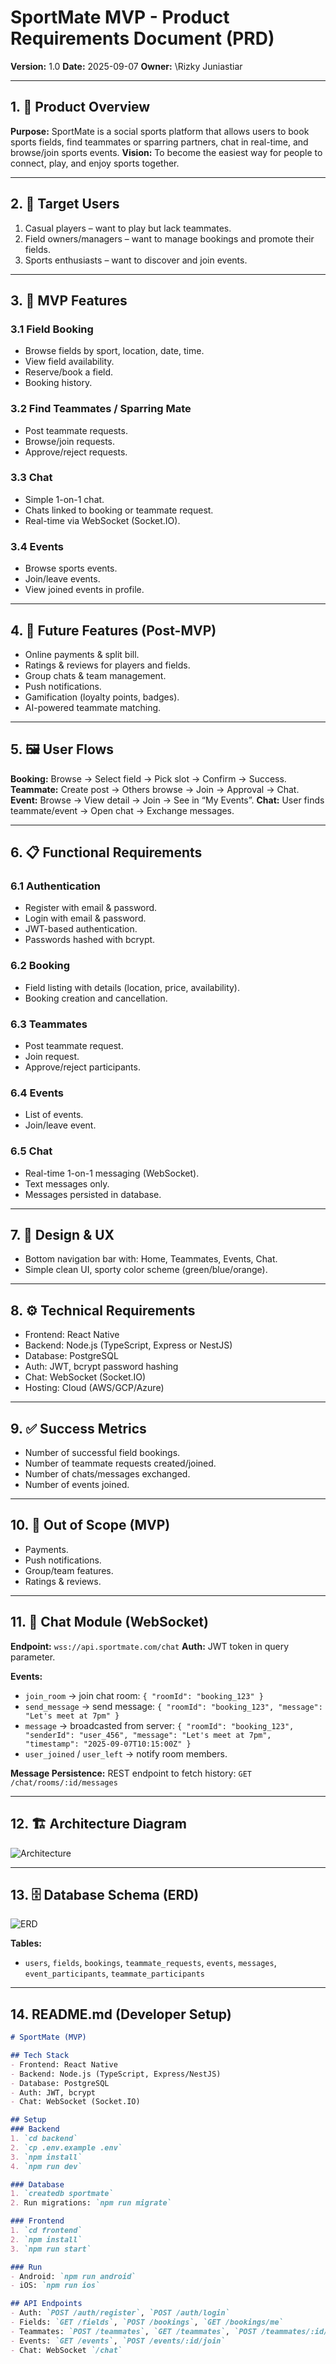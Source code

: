 # SportMate MVP - Product Requirements Document (PRD)

**Version:** 1.0
**Date:** 2025-09-07
**Owner:** \Rizky Juniastiar

---

## 1. 🎯 Product Overview

**Purpose:**
SportMate is a social sports platform that allows users to book sports fields, find teammates or sparring partners, chat in real-time, and browse/join sports events.
**Vision:**
To become the easiest way for people to connect, play, and enjoy sports together.

---

## 2. 👥 Target Users

1. Casual players – want to play but lack teammates.
2. Field owners/managers – want to manage bookings and promote their fields.
3. Sports enthusiasts – want to discover and join events.

---

## 3. 📱 MVP Features

### 3.1 Field Booking

* Browse fields by sport, location, date, time.
* View field availability.
* Reserve/book a field.
* Booking history.

### 3.2 Find Teammates / Sparring Mate

* Post teammate requests.
* Browse/join requests.
* Approve/reject requests.

### 3.3 Chat

* Simple 1-on-1 chat.
* Chats linked to booking or teammate request.
* Real-time via WebSocket (Socket.IO).

### 3.4 Events

* Browse sports events.
* Join/leave events.
* View joined events in profile.

---

## 4. 🚀 Future Features (Post-MVP)

* Online payments & split bill.
* Ratings & reviews for players and fields.
* Group chats & team management.
* Push notifications.
* Gamification (loyalty points, badges).
* AI-powered teammate matching.

---

## 5. 🖼 User Flows

**Booking:** Browse → Select field → Pick slot → Confirm → Success.
**Teammate:** Create post → Others browse → Join → Approval → Chat.
**Event:** Browse → View detail → Join → See in “My Events”.
**Chat:** User finds teammate/event → Open chat → Exchange messages.

---

## 6. 📋 Functional Requirements

### 6.1 Authentication

* Register with email & password.
* Login with email & password.
* JWT-based authentication.
* Passwords hashed with bcrypt.

### 6.2 Booking

* Field listing with details (location, price, availability).
* Booking creation and cancellation.

### 6.3 Teammates

* Post teammate request.
* Join request.
* Approve/reject participants.

### 6.4 Events

* List of events.
* Join/leave event.

### 6.5 Chat

* Real-time 1-on-1 messaging (WebSocket).
* Text messages only.
* Messages persisted in database.

---

## 7. 🎨 Design & UX

* Bottom navigation bar with: Home, Teammates, Events, Chat.
* Simple clean UI, sporty color scheme (green/blue/orange).

---

## 8. ⚙️ Technical Requirements

* Frontend: React Native
* Backend: Node.js (TypeScript, Express or NestJS)
* Database: PostgreSQL
* Auth: JWT, bcrypt password hashing
* Chat: WebSocket (Socket.IO)
* Hosting: Cloud (AWS/GCP/Azure)

---

## 9. ✅ Success Metrics

* Number of successful field bookings.
* Number of teammate requests created/joined.
* Number of chats/messages exchanged.
* Number of events joined.

---

## 10. 🛑 Out of Scope (MVP)

* Payments.
* Push notifications.
* Group/team features.
* Ratings & reviews.

---

## 11. 📨 Chat Module (WebSocket)

**Endpoint:** `wss://api.sportmate.com/chat`
**Auth:** JWT token in query parameter.

**Events:**

* `join_room` → join chat room: `{ "roomId": "booking_123" }`
* `send_message` → send message: `{ "roomId": "booking_123", "message": "Let's meet at 7pm" }`
* `message` → broadcasted from server: `{ "roomId": "booking_123", "senderId": "user_456", "message": "Let's meet at 7pm", "timestamp": "2025-09-07T10:15:00Z" }`
* `user_joined` / `user_left` → notify room members.

**Message Persistence:** REST endpoint to fetch history: `GET /chat/rooms/:id/messages`

---

## 12. 🏗️ Architecture Diagram

![Architecture](architecture.png)

---

## 13. 🗄️ Database Schema (ERD)

![ERD](erd.png)

**Tables:**

* `users`, `fields`, `bookings`, `teammate_requests`, `events`, `messages`, `event_participants`, `teammate_participants`

---

## 14. README.md (Developer Setup)

```markdown
# SportMate (MVP)

## Tech Stack
- Frontend: React Native
- Backend: Node.js (TypeScript, Express/NestJS)
- Database: PostgreSQL
- Auth: JWT, bcrypt
- Chat: WebSocket (Socket.IO)

## Setup
### Backend
1. `cd backend`
2. `cp .env.example .env`
3. `npm install`
4. `npm run dev`

### Database
1. `createdb sportmate`
2. Run migrations: `npm run migrate`

### Frontend
1. `cd frontend`
2. `npm install`
3. `npm run start`

### Run
- Android: `npm run android`
- iOS: `npm run ios`

## API Endpoints
- Auth: `POST /auth/register`, `POST /auth/login`
- Fields: `GET /fields`, `POST /bookings`, `GET /bookings/me`
- Teammates: `POST /teammates`, `GET /teammates`, `POST /teammates/:id/join`
- Events: `GET /events`, `POST /events/:id/join`
- Chat: WebSocket `/chat`
```
